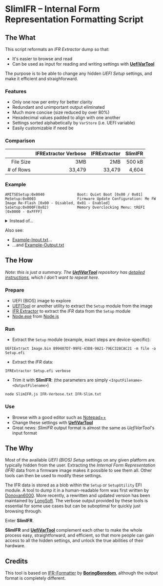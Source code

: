 # SlimIFR – Internal Form Representation Formatting Script

## The What

This script reformats an _IFR Extractor_ dump so that:
* It's easier to browse and read
* Can be used as input for reading and writing settings with **[UefiVarTool](https://github.com/GeographicCone/UefiVarTool)**

The purpose is to be able to change any hidden _UEFI Setup_ settings, and make it efficient and straighforward. 

###  Features

* Only one row per entry for better clarity
* Redundant and unimportant output eliminated
* Much more concise (size reduced by over 80%)
* Hexadecimal values padded to align with one another
* Settings sorted alphabetically by `VarStore` (i.e. UEFI variable)
* Easily customizable if need be

### Comparison

|           | IFRExtractor Verbose | IFRExtractor | SlimIFR |
|----------:|---------------------:|-------------:|--------:|
| File Size | 3MB                  | 2MB          | 500 kB  |
| # of Rows | 33,479               | 33,479       | 4,604   |

### Example

````
AMITSESetup:0x0040               Boot: Quiet Boot [0x00 / 0x01]
MeSetup:0x0003                   Firmware Update Configuration: Me FW Image Re-Flash [0x00 - Disabled, 0x01 - Enabled]
SaSetup:0x000F(0x02)             Memory Overclocking Menu: tREFI [0x0000 - 0xFFFF]
````

<details>
<summary>Instead of…</summary>

````
		CheckBox Prompt: "Quiet Boot", Help: "Enables or disables Quiet Boot option", QuestionFlags: 0x0, QuestionId: 0x106E, VarStoreId: 0xF013, VarOffset: 0x40, Flags: 0x0, Default: Disabled, MfgDefault: Disabled
			Default DefaultId: 0x0 Value: 1
			Default DefaultId: 0x1 Value: 1
		End 
````

````
	Form FormId: 0x27DA, Title: "Firmware Update Configuration"
		OneOf Prompt: "Me FW Image Re-Flash", Help: "Enable/Disable Me FW Image Re-Flash function.", QuestionFlags: 0x10, QuestionId: 0x2A0, VarStoreId: 0x9, VarOffset: 0x3, Flags: 0x10, Size: 8, Min: 0x0, Max: 0x1, Step: 0x0
			OneOfOption Option: "Disabled" Value: 0, Default, MfgDefault
			OneOfOption Option: "Enabled" Value: 1
		End 
````

````
			Numeric Prompt: "  tREFI", Help: "Refresh Interval, 0: AUTO, max: 65535", QuestionFlags: 0x14, QuestionId: 0x2773, VarStoreId: 0x5, VarOffset: 0xF, Flags: 0x11, Size: 16, Min: 0x0, Max: 0xFFFF, Step: 0x1
				Default DefaultId: 0x0 Value: 0
			End 
````
</details>

Also see:
* [Example-Input.txt](https://github.com/GeographicCone/SlimIFR/blob/master/Example-Input.txt)…
* …and [Example-Output.txt](https://github.com/GeographicCone/SlimIFR/blob/master/Example-Output.txt)

## The How

_Note: this is just a summary. The **[UefiVarTool](https://github.com/GeographicCone/UefiVarTool)** repository has [detailed instructions](https://github.com/GeographicCone/UefiVarTool#variable-information), which I don't want to repeat here._ 


### Prepare

* UEFI (BIOS) image to explore
* [UEFITool](https://github.com/LongSoft/UEFITool/) or another utility to extract the `Setup` module from the image
* [IFR Extractor](https://github.com/LongSoft/IFRExtractor-RS) to extract the _IFR_ data from the `Setup` module
* [Node.exe](https://nodejs.org/dist/latest/win-x64/node.exe) from [Node.js](https://nodejs.org/download)

### Run

* Extract the `Setup` module (example, exact steps are device-specific):
````
UEFIExtract Image.bin 899407D7-99FE-43D8-9A21-79EC328CAC21 -m file -o Setup.efi
````
* Extract the _IFR_ data:
````
IFRExtractor Setup.efi verbose
````
* Trim it with **SlimIFR**: (the parameters are simply `<InputFilename> <OutputFilename>`)
````
node SlimIFR.js IFR-Verbose.txt IFR-Slim.txt
````

### Use

* Browse with a good editor such as [Notepad++](https://notepad-plus-plus.org/downloads/)
* Change these settings with **[UefiVarTool](https://github.com/GeographicCone/UefiVarTool)**
* Great news: _SlimIFR_ output format is almost the same as _UefiVarTool_'s input format

## The Why

Most of the available _UEFI (BIOS) Setup_ settings on any given platform are typically hidden from the user. Extracting the _Internal Form Representation (IFR)_ data from a firmware image makes it possible to see them all. Other tools can then be used to modify these settings.

The IFR data is stored as a blob within the `Setup` or `SetupUtility` EFI module. A tool to dump it in a human-readable form was first written by [Donovan6000](https://github.com/donovan6000/Universal-IFR-Extractor). More recently, a rewritten and updated version has been maintained by [LongSoft](https://github.com/LongSoft/UEFITool/). The verbose output provided by these tools is essential for some use cases but can be suboptimal for quickly just browsing through.

Enter **SlimIFR**.

**SlimIFR** and **[UefiVarTool](https://github.com/GeographicCone/UefiVarTool)** complement each other to make the whole process easy, straightforward, and efficient, so that more people can gain access to all the hidden settings, and unlock the true abilities of their hardware.

## Credits

This tool is based on [IFR-Formatter](https://github.com/BoringBoredom/UEFI-Editor/blob/master/IFR-Formatter/IFR-Formatter.js) by [**BoringBoredom**](https://github.com/BoringBoredom/), although the output format is completely different.
